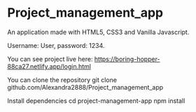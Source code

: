 # Project_management_app

An application made with HTML5, CSS3 and Vanilla Javascript.

Username: User, password: 1234.

You can see project live here: https://boring-hopper-88ca27.netlify.app/login.html

You can clone the repository git clone github.com/Alexandra2888/Project_management_app

Install dependencies cd project-management-app npm install

